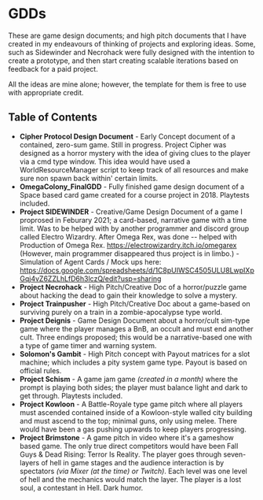 # GDDs
These are game design documents; and high pitch documents that I have created in my endeavours of thinking of projects and exploring ideas. 
Some, such as Sidewinder and Necrohack were fully designed with the intention to create a prototype, and then start creating scalable iterations based on feedback for a paid project.

All the ideas are mine alone; however, the template for them is free to use with appropriate credit.

## Table of Contents

* __Cipher Protocol Design Document__ - Early Concept document of a contained, zero-sum game. Still in progress. Project Cipher was designed as a horror mystery with the idea of giving clues to the player via a cmd type window. This idea would have used a WorldResourceManager script to keep track of all resources and make sure non spawn back within' certain limits.
* __OmegaColony_FinalGDD__ - Fully finished game design document of a Space based card game created for a course project in 2018. Playtests included.
* __Project SIDEWINDER__ - Creative/Game Design Document of a game I proprosed in Feburary 2021; a card-based, narrative game with a time limit. Was to be helped with by another programmer and discord group called Electro Wizardry. After Omega Rex, was done -- helped with Production of Omega Rex. https://electrowizardry.itch.io/omegarex (However, main programmer disappeared thus project is in limbo.) 
          - Simulation of Agent Cards / Mock ups here: https://docs.google.com/spreadsheets/d/1C8pUIWSC4505ULU8LwpIXpGqj4vZ6ZZLhLfD6h3lczQ/edit?usp=sharing
* __Project Necrohack__ - High Pitch/Creative Doc of a horror/puzzle game about hacking the dead to gain their knowledge to solve a mystery.
* __Project Trainpusher__ - High Pitch/Creative Doc about a game-based on surviving purely on a train in a zombie-apocalypse type world.
* __Project Deignis__ - Game Design Document about a horror/cult sim-type game where the player manages a BnB, an occult and must end another cult. Three endings proposed; this would be a narrative-based one with a type of game timer and warning system. 
* __Solomon's Gambit__ - High Pitch concept with Payout matrices for a slot machine; which includes a pity system game type. Payout is based on official rules.
* __Project Schism__ - A game jam game *(created in a month)* where the prompt is playing both sides; the player must balance light and dark to get through. Playtests included.
* __Project Kowloon__ - A Battle-Royale type game pitch where all players must ascended contained inside of a Kowloon-style walled city building and must ascend to the top; minimal guns, only using melee. There would have been a gas pushing upwards to keep players progressing.
* __Project Brimstone__ - A game pitch in video where it's a gameshow based game. The only true direct competitors would have been Fall Guys & Dead Rising: Terror Is Reality. The player goes through seven-layers of hell in game stages and the audience interaction is by spectators *(via Mixer (at the time) or Twitch)*. Each level was one level of hell and the mechanics would match the layer. The player is a lost soul, a contestant in Hell. Dark humor.
